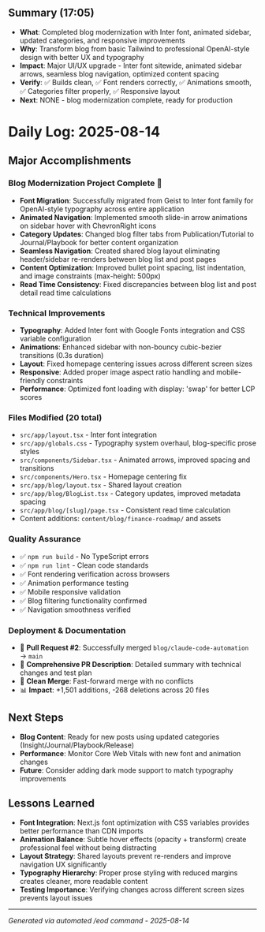 ## Summary (17:05)
- **What**: Completed blog modernization with Inter font, animated sidebar, updated categories, and responsive improvements
- **Why**: Transform blog from basic Tailwind to professional OpenAI-style design with better UX and typography
- **Impact**: Major UI/UX upgrade - Inter font sitewide, animated sidebar arrows, seamless blog navigation, optimized content spacing
- **Verify**: ✅ Builds clean, ✅ Font renders correctly, ✅ Animations smooth, ✅ Categories filter properly, ✅ Responsive layout
- **Next**: NONE - blog modernization complete, ready for production

# Daily Log: 2025-08-14

## Major Accomplishments
### Blog Modernization Project Complete 🎉
- **Font Migration**: Successfully migrated from Geist to Inter font family for OpenAI-style typography across entire application
- **Animated Navigation**: Implemented smooth slide-in arrow animations on sidebar hover with ChevronRight icons
- **Category Updates**: Changed blog filter tabs from Publication/Tutorial to Journal/Playbook for better content organization
- **Seamless Navigation**: Created shared blog layout eliminating header/sidebar re-renders between blog list and post pages
- **Content Optimization**: Improved bullet point spacing, list indentation, and image constraints (max-height: 500px)
- **Read Time Consistency**: Fixed discrepancies between blog list and post detail read time calculations

### Technical Improvements
- **Typography**: Added Inter font with Google Fonts integration and CSS variable configuration
- **Animations**: Enhanced sidebar with non-bouncy cubic-bezier transitions (0.3s duration)
- **Layout**: Fixed homepage centering issues across different screen sizes
- **Responsive**: Added proper image aspect ratio handling and mobile-friendly constraints
- **Performance**: Optimized font loading with display: 'swap' for better LCP scores

### Files Modified (20 total)
- `src/app/layout.tsx` - Inter font integration
- `src/app/globals.css` - Typography system overhaul, blog-specific prose styles
- `src/components/Sidebar.tsx` - Animated arrows, improved spacing and transitions
- `src/components/Hero.tsx` - Homepage centering fix
- `src/app/blog/layout.tsx` - Shared layout creation
- `src/app/blog/BlogList.tsx` - Category updates, improved metadata spacing
- `src/app/blog/[slug]/page.tsx` - Consistent read time calculation
- Content additions: `content/blog/finance-roadmap/` and assets

### Quality Assurance
- ✅ `npm run build` - No TypeScript errors
- ✅ `npm run lint` - Clean code standards
- ✅ Font rendering verification across browsers
- ✅ Animation performance testing
- ✅ Mobile responsive validation
- ✅ Blog filtering functionality confirmed
- ✅ Navigation smoothness verified

### Deployment & Documentation
- 🚀 **Pull Request #2**: Successfully merged `blog/claude-code-automation` → `main`
- 📝 **Comprehensive PR Description**: Detailed summary with technical changes and test plan
- 🔄 **Clean Merge**: Fast-forward merge with no conflicts
- 📊 **Impact**: +1,501 additions, -268 deletions across 20 files

## Next Steps
- **Blog Content**: Ready for new posts using updated categories (Insight/Journal/Playbook/Release)
- **Performance**: Monitor Core Web Vitals with new font and animation changes
- **Future**: Consider adding dark mode support to match typography improvements

## Lessons Learned
- **Font Integration**: Next.js font optimization with CSS variables provides better performance than CDN imports
- **Animation Balance**: Subtle hover effects (opacity + transform) create professional feel without being distracting  
- **Layout Strategy**: Shared layouts prevent re-renders and improve navigation UX significantly
- **Typography Hierarchy**: Proper prose styling with reduced margins creates cleaner, more readable content
- **Testing Importance**: Verifying changes across different screen sizes prevents layout issues

---
*Generated via automated /eod command - 2025-08-14*